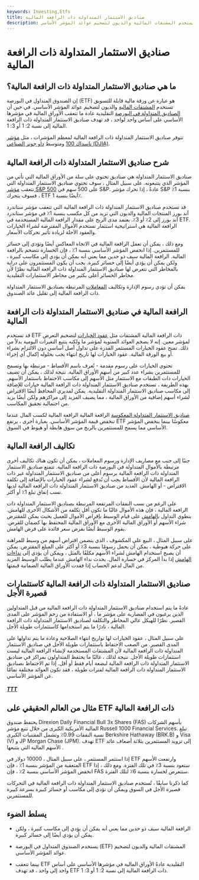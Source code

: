 ```yaml
---
keywords: Investing,Etfs
title: صناديق الاستثمار المتداولة ذات الرافعة المالية
description: الصندوق المتداول في البورصة ذو الرافعة المالية هو صندوق يستخدم المشتقات المالية والديون لتضخيم عوائد المؤشر الأساسي.
---
```


# صناديق الاستثمار المتداولة ذات الرافعة المالية
## ما هي صناديق الاستثمار المتداولة ذات الرافعة المالية؟

إن الصندوق المتداول في البورصة (ETF) هو عبارة عن ورقة مالية قابلة للتسويق تستخدم [المشتقات المالية](/derivative) والديون لتضخيم عوائد المؤشر الأساسي. في حين أن [الصناديق المتداولة في البورصة](/etf) التقليدية عادة ما تتعقب الأوراق المالية في مؤشرها الأساسي على أساس واحد لواحد ، قد تهدف صناديق الاستثمار المتداولة ذات الرافعة المالية إلى نسبة 2: 1 أو 3: 1.

تتوفر صناديق الاستثمار المتداولة ذات الرافعة المالية لمعظم المؤشرات ، مثل [مؤشر ناسداك 100](/nasdaq100) ومتوسط [داو جونز الصناعي (DJIA)](/djia).

## شرح صناديق الاستثمار المتداولة ذات الرافعة المالية

صناديق الاستثمار المتداولة هي صناديق تحتوي على سلة من الأوراق المالية التي تأتي من المؤشر الذي يتتبعونه. على سبيل المثال ، سوف تحتوي صناديق الاستثمار المتداولة التي تتعقب [مؤشر S&P 500](/sp500) على 500 سهم في S&P. عادةً ، إذا تحرك مؤشر S&P بنسبة 1٪ ، فسوف يتحرك ETF أيضًا بنسبة 1٪.

قد تستخدم صناديق الاستثمار المتداولة ذات الرافعة المالية التي تتعقب مؤشر ستاندرد آند بورز المنتجات المالية والديون التي تزيد من كل مكسب بنسبة 1٪ في مؤشر ستاندرد آند بورز إلى 2٪ أو 3٪. يعتمد مدى الربح على مقدار الرافعة المالية المستخدمة في ETF. الرافعة المالية هي استراتيجية استثمار تستخدم الأموال المقترضة لشراء الخيارات والعقود الآجلة لزيادة تأثير تحركات الأسعار.

ومع ذلك ، يمكن أن تعمل الرافعة المالية في الاتجاه المعاكس أيضًا وتؤدي إلى خسائر للمستثمرين. إذا انخفض المؤشر الأساسي بنسبة 1٪ ، فإن الخسارة تتضخم بالرافعة المالية. الرافعة المالية سيف ذو حدين مما يعني أنه يمكن أن يؤدي إلى مكاسب كبيرة ، ولكن يمكن أن يؤدي أيضًا إلى خسائر كبيرة. يجب أن يكون المستثمرون على دراية بالمخاطر التي تتعرض لها صناديق الاستثمار المتداولة ذات الرافعة المالية نظرًا لأن مخاطر الخسائر أعلى بكثير من مخاطر الاستثمارات التقليدية.

يمكن أن تؤدي رسوم الإدارة وتكاليف [المعاملات](/transactioncosts) المرتبطة بصناديق الاستثمار المتداولة ذات الرافعة المالية إلى تقليل عائد الصندوق.

## الرافعة المالية في صناديق الاستثمار المتداولة ذات الرافعة المالية

قد تستخدم ETF ذات الرافعة المالية المشتقات مثل [عقود الخيارات](/calloption) لتضخيم التعرض لمؤشر معين. إنه لا يضخم العوائد السنوية لمؤشر ما ولكنه يتتبع التغيرات اليومية بدلاً من ذلك. تمنح عقود الخيارات المستثمر القدرة على تداول أصل أساسي دون الالتزام بشراء أو بيع الورقة المالية. عقود الخيارات لها تاريخ انتهاء يجب بحلوله إكمال أي إجراء.

تحتوي الخيارات على رسوم مقدمة - تُعرف باسم الأقساط - مرتبطة بها وتسمح للمستثمرين بشراء عدد كبير من أسهم الأوراق المالية. نتيجة لذلك ، يمكن أن تضيف الخيارات ذات الطبقات مع الاستثمار مثل الأسهم إلى مكاسب الاحتفاظ باستثمار الأسهم. بهذه الطريقة ، تستخدم صناديق الاستثمار المتداولة ذات الرافعة المالية خيارات للإضافة إلى مكاسب صناديق الاستثمار المتداولة التقليدية. يمكن لمديري المحافظ أيضًا الاقتراض لشراء أسهم إضافية من الأوراق المالية ، مما يضيف المزيد إلى مراكزهم ولكن أيضًا يزيد من احتمالية تحقيق المكاسب.

[صناديق الاستثمار المتداولة المعكوسة](/inverse-etf) الرافعة المالية الرافعة المالية لكسب المال عندما تنخفض قيمة المؤشر الأساسي. بعبارة أخرى ، يرتفع ETF معكوسًا بينما ينخفض المؤشر الأساسي مما يسمح للمستثمرين بالربح من سوق هابطة أو هبوط في السوق.

## تكاليف الرافعة المالية

جنبًا إلى جنب مع مصاريف الإدارة ورسوم المعاملات ، يمكن أن تكون هناك تكاليف أخرى مرتبطة بالأموال المتداولة في البورصة ذات الرافعة المالية. تتمتع صناديق الاستثمار المتداولة ذات الرافعة المالية برسوم أعلى من صناديق الاستثمار المتداولة غير ذات الرافعة المالية لأن الأقساط يجب أن تُدفع لشراء عقود الخيارات بالإضافة إلى تكلفة الاقتراض - أو الهامش. العديد من صناديق الاستثمار المتداولة ذات الرافعة المالية لديها نسب إنفاق تبلغ 1٪ أو أكثر.

على الرغم من نسب النفقات المرتفعة المرتبطة بصناديق الاستثمار المتداولة ذات الرافعة المالية ، فإن هذه الأموال غالبًا ما تكون أقل تكلفة من الأشكال الأخرى للهامش. ينطوي التداول [بالهامش](/marginaccount) على قيام الوسيط بإقراض الأموال للعميل بحيث يمكن للمقترض شراء الأسهم أو الأوراق المالية الأخرى مع الأوراق المالية المحتفظ بها كضمان للقرض. يقوم الوسيط أيضًا بفرض سعر فائدة على قرض الهامش.

على سبيل المثال ، البيع على المكشوف ، الذي يتضمن اقتراض أسهم من وسيط للمراهنة على حركة هبوطية ، يمكن أن يحمل رسومًا بنسبة 3٪ أو أكثر على المبلغ المقترض. يمكن أن يصبح استخدام الهامش لشراء الأسهم مكلفًا بالمثل ، ويمكن أن يؤدي إلى [نداءات الهامش](/margincall) إذا بدأ المركز في خسارة المال. يحدث نداء الهامش عندما يطلب الوسيط المزيد من المال لدعم الحساب إذا فقدت الأوراق المالية الضمانية قيمتها.

## صناديق الاستثمار المتداولة ذات الرافعة المالية كاستثمارات قصيرة الأجل

عادةً ما يتم استخدام صناديق الاستثمار المتداولة ذات الرافعة المالية من قبل المتداولين الذين يرغبون في المضاربة على مؤشر ما ، أو الاستفادة من زخم المؤشر على المدى القصير. نظرًا للهيكل عالي المخاطر والتكلفة لصناديق الاستثمار المتداولة ذات الرافعة المالية ، نادرًا ما يتم استخدامها كاستثمارات طويلة الأجل.

على سبيل المثال ، عقود الخيارات لها تواريخ انتهاء الصلاحية وعادة ما يتم تداولها على المدى القصير. من الصعب الاحتفاظ باستثمارات طويلة الأجل في صناديق الاستثمار المتداولة ذات الرافعة المالية لأن المشتقات المستخدمة لإنشاء الرافعة المالية ليست استثمارات طويلة الأجل. نتيجة لذلك ، غالبًا ما يحتفظ المتداولون بمراكز في صناديق الاستثمار المتداولة ذات الرافعة المالية لبضعة أيام فقط أو أقل. إذا تم الاحتفاظ بصناديق الاستثمار المتداولة ذات الرافعة المالية لفترات طويلة ، فقد تكون العوائد مختلفة تمامًا عن المؤشر الأساسي.

<h5> <a href=""> TTT </a> </h5>

## مثال من العالم الحقيقي على ETF ذات الرافعة المالية

يحتفظ صندوق Direxion Daily Financial Bull 3x Shares (FAS) بأسهم الشركات المالية الأمريكية الكبرى من خلال تتبع مؤشر Russell 1000 Financial Services. تبلغ نسبة النفقات 0.99٪ وتشمل المقتنيات الكبرى Berkshire Hathaway (BRK.B) و Visa (V) و JP Morgan Chase (JPM). تهدف ETF إلى تزويد المستثمرين بثلاثة أضعاف عائد الأسهم المالية التي يتتبعها .

إذا استثمر المستثمر ، على سبيل المثال ، 10000 دولار في ETF وارتفعت الأسهم المتعقبة من المؤشر بنسبة 1٪ ، فإن ETF ستعود بنسبة 3٪ في تلك الفترة. ومع ذلك ، إذا انخفض المؤشر الأساسي بنسبة 2٪ ، فإن FAS ستتعرض لخسارة بنسبة 6٪ لتلك الفترة.

كما ذكرنا سابقًا ، تُستخدم صناديق الاستثمار المتداولة ذات الرافعة المالية في التحركات قصيرة الأجل في السوق ويمكن أن تؤدي إلى مكاسب أو خسائر كبيرة بسرعة كبيرة للمستثمرين.

## يسلط الضوء

- الرافعة المالية سيف ذو حدين مما يعني أنه يمكن أن يؤدي إلى مكاسب كبيرة ، ولكن يمكن أن يؤدي أيضًا إلى خسائر كبيرة.

- يستخدم الصندوق المتداول في البورصة (ETF) المشتقات المالية والديون لتضخيم عوائد المؤشر الأساسي.

- بينما تتعقب ETF التقليدية عادةً الأوراق المالية في مؤشرها الأساسي على أساس واحد إلى واحد ، قد تهدف ETF ذات الرافعة المالية إلى نسبة 2: 1 أو 3: 1.

